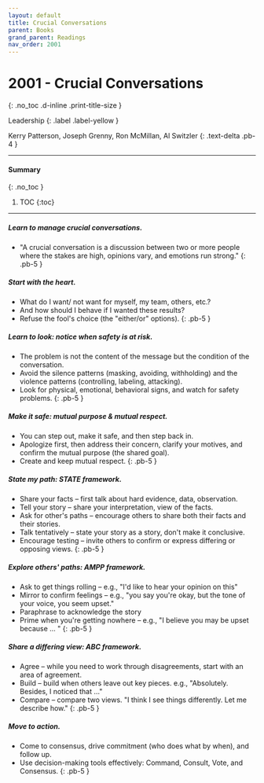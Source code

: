 ```yaml
---
layout: default
title: Crucial Conversations 
parent: Books
grand_parent: Readings
nav_order: 2001
---
```


# 2001 - Crucial Conversations 
{: .no_toc .d-inline .print-title-size }

Leadership
{: .label .label-yellow }

Kerry Patterson, Joseph Grenny, Ron McMillan, Al Switzler
{: .text-delta .pb-4 }

---

#### Summary 
{: .no_toc }

1. TOC
{:toc}

---

##### Learn to manage crucial conversations.
- "A crucial conversation is a discussion between two or more people where the stakes are high, opinions vary, and emotions run strong."
{: .pb-5 }

##### Start with the heart.
- What do I want/ not want for myself, my team, others, etc.?
- And how should I behave if I wanted these results?
- Refuse the fool's choice (the "either/or" options).
{: .pb-5 }

##### Learn to look: notice when safety is at risk.
- The problem is not the content of the message but the condition of the conversation.
- Avoid the silence patterns (masking, avoiding, withholding) and the violence patterns (controlling, labeling, attacking).
- Look for physical, emotional, behavioral signs, and watch for safety problems.
{: .pb-5 }

##### Make it safe: mutual purpose & mutual respect.
- You can step out, make it safe, and then step back in.
- Apologize first, then address their concern, clarify your motives, and confirm the mutual purpose (the shared goal).
- Create and keep mutual respect.
{: .pb-5 }

##### State my path: STATE framework.
- Share your facts – first talk about hard evidence, data, observation.
- Tell your story – share your interpretation, view of the facts.
- Ask for other's paths – encourage others to share both their facts and their stories.
- Talk tentatively – state your story as a story, don't make it conclusive.
- Encourage testing – invite others to confirm or express differing or opposing views.
{: .pb-5 }

##### Explore others' paths: AMPP framework.
- Ask to get things rolling – e.g., "I'd like to hear your opinion on this"
- Mirror to confirm feelings – e.g., "you say you're okay, but the tone of your voice, you seem upset."
- Paraphrase to acknowledge the story
- Prime when you're getting nowhere – e.g., "I believe you may be upset because … "
{: .pb-5 }

##### Share a differing view: ABC framework.
- Agree – while you need to work through disagreements, start with an area of agreement.
- Build – build when others leave out key pieces. e.g., "Absolutely. Besides, I noticed that …"
- Compare – compare two views. "I think I see things differently. Let me describe how."
{: .pb-5 }

##### Move to action.
- Come to consensus, drive commitment (who does what by when), and follow up.
- Use decision-making tools effectively: Command, Consult, Vote, and Consensus.
{: .pb-5 }
